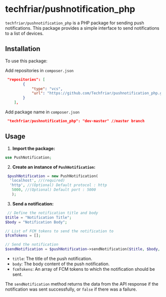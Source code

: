 # techfriar/pushnotification_php

`techfriar/pushnotification_php` is a PHP package for sending push notifications.
This package provides a simple interface to send notifications to a list of devices.

## Installation

To use this package:

Add repositories in `composer.json`

```json
 "repositories": [
        {
            "type": "vcs",
            "url": "https://github.com/Techfriar/pushnotification_php.git"
        }
    ],
```

Add package name in `composer.json`

```json
 "techfriar/pushnotification_php": "dev-master" //master branch
```

## Usage

1. **Import the package:**

```php
use PushNotification;
```

2. **Create an instance of `PushNotification`:**

```php
 $pushNotification = new PushNotification(
  'localhost', //(required)
  'http', //(Optional) Default protocol : http
   5000, //(Optional) Default port : 5000
   );
```

3. **Send a notification:**

```php
 // Define the notification title and body
$title = "Notification Title";
$body = "Notification Body";

// List of FCM tokens to send the notification to
$fcmTokens = [];

// Send the notification
$sendNotification = $pushNotification->sendNotification($title, $body, $fcmTokens);
```

- `title`: The title of the push notification.
- `body`: The body content of the push notification.
- `fcmTokens`: An array of FCM tokens to which the notification should be sent.

The `sendNotification` method returns the data from the API response if the notification was sent successfully, or `false` if there was a failure.
